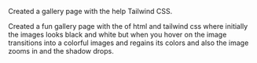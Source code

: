 Created a gallery page with the help Tailwind CSS.

Created a fun gallery page with the of html and tailwind css where initially the images looks black and white but when you hover on the image transitions into a colorful images 
and regains its colors and also the image zooms in and the shadow drops.



